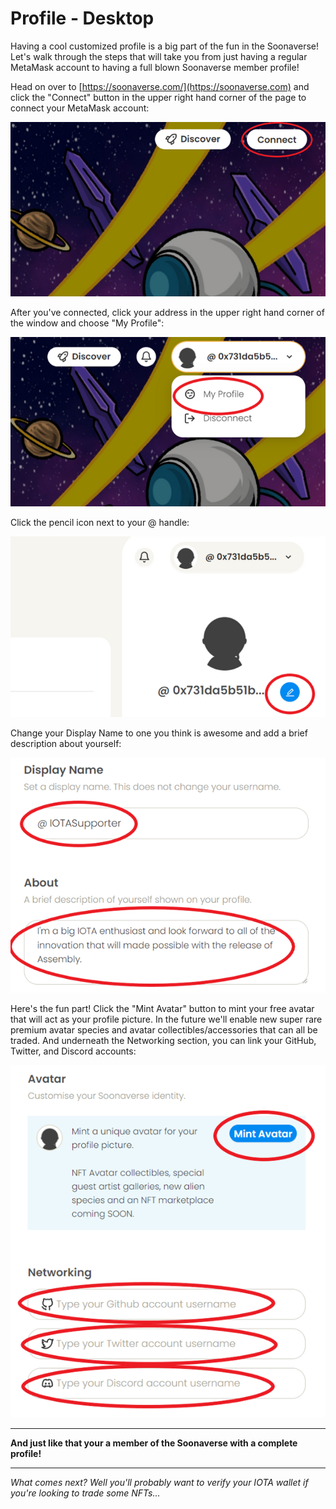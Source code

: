 # Profile - Desktop

Having a cool customized profile is a big part of the fun in the Soonaverse! Let's walk through the steps that will take you from just having a regular MetaMask account to having a full blown Soonaverse member profile!



Head on over to [https://soonaverse.com/](https://soonaverse.com) and click the "Connect" button in the upper right hand corner of the page to connect your MetaMask account:

![](<../../.gitbook/assets/image (5) (1) (1) (1).png>)

After you've connected, click your address in the upper right hand corner of the window and choose "My Profile":

![](<../../.gitbook/assets/image (2) (1) (1).png>)

Click the pencil icon next to your @ handle:

![](<../../.gitbook/assets/image (4) (1) (1).png>)

Change your Display Name to one you think is awesome and add a brief description about yourself:

![](<../../.gitbook/assets/image (1) (1) (1).png>)

Here's the fun part! Click the "Mint Avatar" button to mint your free avatar that will act as your profile picture. In the future we'll enable new super rare premium avatar species and avatar collectibles/accessories that can all be traded. And underneath the Networking section, you can link your GitHub, Twitter, and Discord accounts:

![](<../../.gitbook/assets/image (3) (1) (1) (1).png>)

****

**And just like that your a member of the Soonaverse with a complete profile!**

****

_What comes next? Well you'll probably want to verify your IOTA wallet if you're looking to trade some NFTs..._

